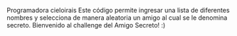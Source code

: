 Programadora cieloirais
Este código permite ingresar una lista de diferentes nombres y selecciona de manera aleatoria un amigo al cual se le denomina secreto.
Bienvenido al challenge del Amigo Secreto! :) 
